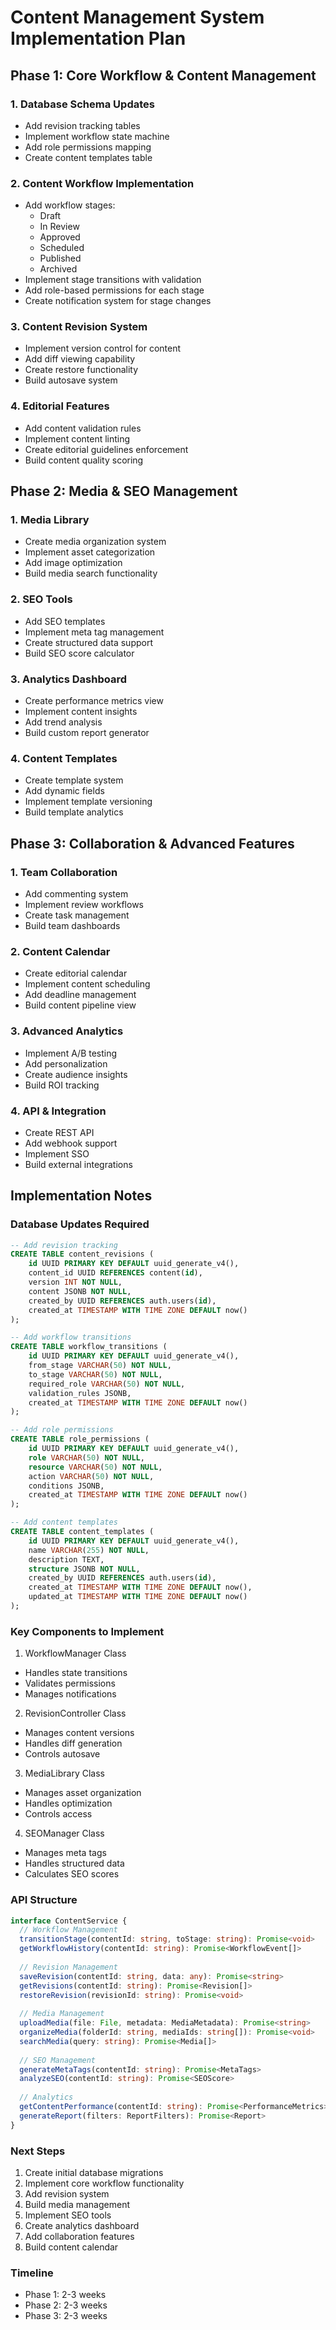# Content Management System Implementation Plan

## Phase 1: Core Workflow & Content Management

### 1. Database Schema Updates
- Add revision tracking tables
- Implement workflow state machine
- Add role permissions mapping
- Create content templates table

### 2. Content Workflow Implementation
- Add workflow stages:
  - Draft
  - In Review
  - Approved
  - Scheduled
  - Published
  - Archived
- Implement stage transitions with validation
- Add role-based permissions for each stage
- Create notification system for stage changes

### 3. Content Revision System
- Implement version control for content
- Add diff viewing capability
- Create restore functionality
- Build autosave system

### 4. Editorial Features
- Add content validation rules
- Implement content linting
- Create editorial guidelines enforcement
- Build content quality scoring

## Phase 2: Media & SEO Management

### 1. Media Library
- Create media organization system
- Implement asset categorization
- Add image optimization
- Build media search functionality

### 2. SEO Tools
- Add SEO templates
- Implement meta tag management
- Create structured data support
- Build SEO score calculator

### 3. Analytics Dashboard
- Create performance metrics view
- Implement content insights
- Add trend analysis
- Build custom report generator

### 4. Content Templates
- Create template system
- Add dynamic fields
- Implement template versioning
- Build template analytics

## Phase 3: Collaboration & Advanced Features

### 1. Team Collaboration
- Add commenting system
- Implement review workflows
- Create task management
- Build team dashboards

### 2. Content Calendar
- Create editorial calendar
- Implement content scheduling
- Add deadline management
- Build content pipeline view

### 3. Advanced Analytics 
- Implement A/B testing
- Add personalization
- Create audience insights
- Build ROI tracking

### 4. API & Integration
- Create REST API
- Add webhook support
- Implement SSO
- Build external integrations

## Implementation Notes

### Database Updates Required
```sql
-- Add revision tracking
CREATE TABLE content_revisions (
    id UUID PRIMARY KEY DEFAULT uuid_generate_v4(),
    content_id UUID REFERENCES content(id),
    version INT NOT NULL,
    content JSONB NOT NULL,
    created_by UUID REFERENCES auth.users(id),
    created_at TIMESTAMP WITH TIME ZONE DEFAULT now()
);

-- Add workflow transitions
CREATE TABLE workflow_transitions (
    id UUID PRIMARY KEY DEFAULT uuid_generate_v4(),
    from_stage VARCHAR(50) NOT NULL,
    to_stage VARCHAR(50) NOT NULL,
    required_role VARCHAR(50) NOT NULL,
    validation_rules JSONB,
    created_at TIMESTAMP WITH TIME ZONE DEFAULT now()
);

-- Add role permissions
CREATE TABLE role_permissions (
    id UUID PRIMARY KEY DEFAULT uuid_generate_v4(),
    role VARCHAR(50) NOT NULL,
    resource VARCHAR(50) NOT NULL,
    action VARCHAR(50) NOT NULL,
    conditions JSONB,
    created_at TIMESTAMP WITH TIME ZONE DEFAULT now()
);

-- Add content templates
CREATE TABLE content_templates (
    id UUID PRIMARY KEY DEFAULT uuid_generate_v4(),
    name VARCHAR(255) NOT NULL,
    description TEXT,
    structure JSONB NOT NULL,
    created_by UUID REFERENCES auth.users(id),
    created_at TIMESTAMP WITH TIME ZONE DEFAULT now(),
    updated_at TIMESTAMP WITH TIME ZONE DEFAULT now()
);
```

### Key Components to Implement

1. WorkflowManager Class
- Handles state transitions
- Validates permissions
- Manages notifications

2. RevisionController Class
- Manages content versions
- Handles diff generation
- Controls autosave

3. MediaLibrary Class
- Manages asset organization
- Handles optimization
- Controls access

4. SEOManager Class
- Manages meta tags
- Handles structured data
- Calculates SEO scores

### API Structure

```typescript
interface ContentService {
  // Workflow Management
  transitionStage(contentId: string, toStage: string): Promise<void>
  getWorkflowHistory(contentId: string): Promise<WorkflowEvent[]>
  
  // Revision Management
  saveRevision(contentId: string, data: any): Promise<string>
  getRevisions(contentId: string): Promise<Revision[]>
  restoreRevision(revisionId: string): Promise<void>
  
  // Media Management
  uploadMedia(file: File, metadata: MediaMetadata): Promise<string>
  organizeMedia(folderId: string, mediaIds: string[]): Promise<void>
  searchMedia(query: string): Promise<Media[]>
  
  // SEO Management
  generateMetaTags(contentId: string): Promise<MetaTags>
  analyzeSEO(contentId: string): Promise<SEOScore>
  
  // Analytics
  getContentPerformance(contentId: string): Promise<PerformanceMetrics>
  generateReport(filters: ReportFilters): Promise<Report>
}
```

### Next Steps

1. Create initial database migrations
2. Implement core workflow functionality
3. Add revision system
4. Build media management
5. Implement SEO tools
6. Create analytics dashboard
7. Add collaboration features
8. Build content calendar

### Timeline

- Phase 1: 2-3 weeks
- Phase 2: 2-3 weeks
- Phase 3: 2-3 weeks
